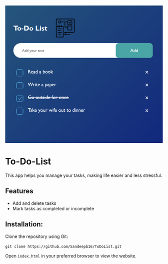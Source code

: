 <p align="center">
  <img src="https://github.com/Sandeepb16/ToDoList/blob/main/img/DisplayWebsite.png" alt="demo-image">
</p>

# To-Do-List
This app helps you manage your tasks, making life easier and less stressful.

## Features
- Add and delete tasks
- Mark tasks as completed or incomplete

## Installation:
Clone the repository using Git:

`git clone https://github.com/Sandeepb16/ToDoList.git`

Open `index.html` in your preferred browser to view the website.
